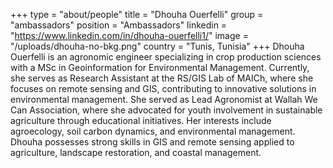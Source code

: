 +++
type = "about/people"
title = "Dhouha Ouerfelli"
group = "ambassadors"
position = "Ambassadors"
linkedin = "https://www.linkedin.com/in/dhouha-ouerfelli1/"
image = "/uploads/dhouha-no-bkg.png"
country = "Tunis, Tunisia"
+++
Dhouha Ouerfelli is an agronomic engineer specializing in crop production sciences with a MSc in Geoinformation for Environmental Management. Currently, she serves as Research Assistant at the RS/GIS Lab of MAICh, where she focuses on remote sensing and GIS, contributing to innovative solutions in environmental management. She served as Lead Agronomist at Wallah We Can Association, where she advocated for youth involvement in sustainable agriculture through educational initiatives. Her interests include agroecology, soil carbon dynamics, and environmental management. Dhouha possesses strong skills in GIS and remote sensing applied to agriculture, landscape restoration, and coastal management.
